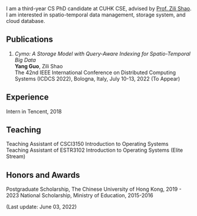 I am a third-year CS PhD candidate at CUHK CSE, advised by [Prof. Zili Shao](http://www.cse.cuhk.edu.hk/~shao/). I am interested in spatio-temporal data management, storage system, and cloud database.

## Publications
1. _Cymo: A Storage Model with Query-Aware Indexing for Spatio-Temporal Big Data_<br>
**Yang Guo**, Zili Shao<br>
The 42nd IEEE International Conference on Distributed Computing Systems (ICDCS 2022), Bologna, Italy, July 10-13, 2022 (To Appear)<br>

## Experience
Intern in Tencent, 2018

## Teaching
Teaching Assistant of CSCI3150 Introduction to Operating Systems
Teaching Assistant of ESTR3102 Introduction to Operating Systems (Elite Stream)

## Honors and Awards
Postgraduate Scholarship, The Chinese University of Hong Kong, 2019 - 2023
National Scholarship, Ministry of Education, 2015-2016

(Last update: June 03, 2022)
